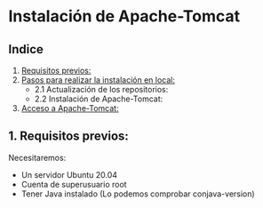 # Instalación de Apache-Tomcat

## Indice

1. <a href="#1-requisitos-previos">Requisitos previos:</a>
2. <a href="#2-pasos-para-realizar-la-instalación-en-local">Pasos para realizar la instalación en local:</a>
   - 2.1 Actualización de los repositorios:
   - 2.2 Instalación de Apache-Tomcat:
3. <a href="#3-acceso-a-apache-tomcat">Acceso a Apache-Tomcat:</a>

## 1. Requisitos previos:

Necesitaremos:

- Un servidor Ubuntu 20.04
- Cuenta de superusuario root
- Tener Java instalado (Lo podemos comprobar conjava-version)
